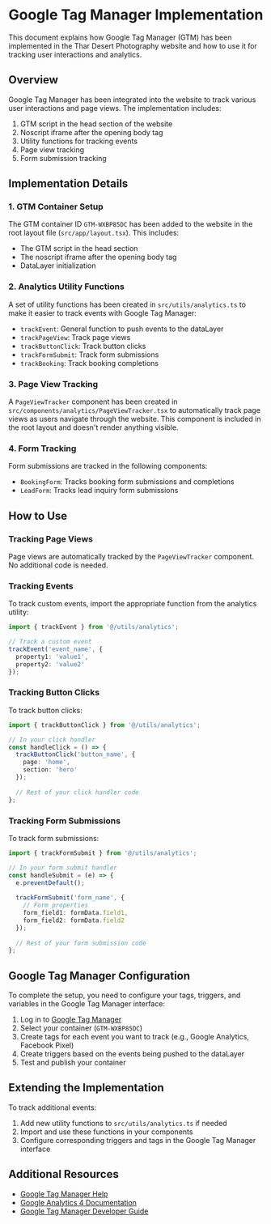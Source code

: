 # Google Tag Manager Implementation

This document explains how Google Tag Manager (GTM) has been implemented in the Thar Desert Photography website and how to use it for tracking user interactions and analytics.

## Overview

Google Tag Manager has been integrated into the website to track various user interactions and page views. The implementation includes:

1. GTM script in the head section of the website
2. Noscript iframe after the opening body tag
3. Utility functions for tracking events
4. Page view tracking
5. Form submission tracking

## Implementation Details

### 1. GTM Container Setup

The GTM container ID `GTM-WXBP85DC` has been added to the website in the root layout file (`src/app/layout.tsx`). This includes:

- The GTM script in the head section
- The noscript iframe after the opening body tag
- DataLayer initialization

### 2. Analytics Utility Functions

A set of utility functions has been created in `src/utils/analytics.ts` to make it easier to track events with Google Tag Manager:

- `trackEvent`: General function to push events to the dataLayer
- `trackPageView`: Track page views
- `trackButtonClick`: Track button clicks
- `trackFormSubmit`: Track form submissions
- `trackBooking`: Track booking completions

### 3. Page View Tracking

A `PageViewTracker` component has been created in `src/components/analytics/PageViewTracker.tsx` to automatically track page views as users navigate through the website. This component is included in the root layout and doesn't render anything visible.

### 4. Form Tracking

Form submissions are tracked in the following components:

- `BookingForm`: Tracks booking form submissions and completions
- `LeadForm`: Tracks lead inquiry form submissions

## How to Use

### Tracking Page Views

Page views are automatically tracked by the `PageViewTracker` component. No additional code is needed.

### Tracking Events

To track custom events, import the appropriate function from the analytics utility:

```typescript
import { trackEvent } from '@/utils/analytics';

// Track a custom event
trackEvent('event_name', {
  property1: 'value1',
  property2: 'value2'
});
```

### Tracking Button Clicks

To track button clicks:

```typescript
import { trackButtonClick } from '@/utils/analytics';

// In your click handler
const handleClick = () => {
  trackButtonClick('button_name', {
    page: 'home',
    section: 'hero'
  });
  
  // Rest of your click handler code
};
```

### Tracking Form Submissions

To track form submissions:

```typescript
import { trackFormSubmit } from '@/utils/analytics';

// In your form submit handler
const handleSubmit = (e) => {
  e.preventDefault();
  
  trackFormSubmit('form_name', {
    // Form properties
    form_field1: formData.field1,
    form_field2: formData.field2
  });
  
  // Rest of your form submission code
};
```

## Google Tag Manager Configuration

To complete the setup, you need to configure your tags, triggers, and variables in the Google Tag Manager interface:

1. Log in to [Google Tag Manager](https://tagmanager.google.com/)
2. Select your container (`GTM-WXBP85DC`)
3. Create tags for each event you want to track (e.g., Google Analytics, Facebook Pixel)
4. Create triggers based on the events being pushed to the dataLayer
5. Test and publish your container

## Extending the Implementation

To track additional events:

1. Add new utility functions to `src/utils/analytics.ts` if needed
2. Import and use these functions in your components
3. Configure corresponding triggers and tags in the Google Tag Manager interface

## Additional Resources

- [Google Tag Manager Help](https://support.google.com/tagmanager)
- [Google Analytics 4 Documentation](https://developers.google.com/analytics/devguides/collection/ga4)
- [Google Tag Manager Developer Guide](https://developers.google.com/tag-manager/devguide)